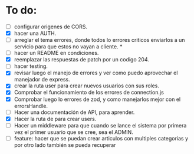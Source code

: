 # To do:

* [ ] configurar origenes de CORS.
* [X] hacer una AUTH.
* [ ] arreglar el tema errores, donde todos lo errores criticos enviarlos a un servicio para que estos no vayan a cliente. *
* [ ] hacer un README en condiciones.
* [X] reemplazar las respuestas de patch por un codigo 204.
* [ ] hacer testing.
* [X] revisar luego el manejo de errores y ver como puedo aprovechar el manejador de express.
* [X] crear la ruta user para crear nuevos usuarios con sus roles.
* [X] Comprobar el funcionamiento de los errores de connection.js
* [X] Comprobar luego lo errores de zod, y como manejarlos mejor con el errorsHandle.
* [ ] Hacer una documentación de API, para aprender.
* [X] Hacer la ruta de para crear users.
* [ ] Hacer un middleware para que cuando se lance el sistema por primera vez el primer usuario que se cree, sea el ADMIN.
* [ ] feature: hacer que se puedan crear articulos con multiples categorias y por otro lado también se pueda recuperar 
